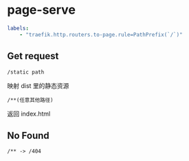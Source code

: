 # page-serve

```yaml
labels:
    - "traefik.http.routers.to-page.rule=PathPrefix(`/`)"
```

## Get request

```
/static path
```

映射 dist 里的静态资源

```
/**(任意其他路径)
```

返回 index.html

## No Found

```
/** -> /404
```